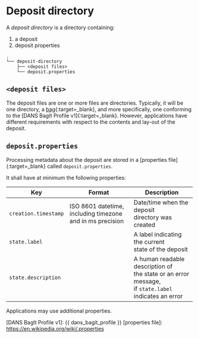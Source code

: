 Deposit directory
=================

A _deposit directory_ is a directory containing:

1. a deposit
2. deposit properties

```text
.
└── deposit-directory
    ├── <deposit files>
    └── deposit.properties
```

`<deposit files>`
-----------------
The deposit files are one or more files are directories. Typically, it will be one directory, a [bag]{:target=_blank}, and more specifically, one
conforming to the [DANS BagIt Profile v1]{:target=_blank}. However, applications have different requirements with respect to the contents and lay-out of the
deposit.

`deposit.properties`
--------------------
Processing metadata about the deposit are stored in a [properties file]{:target=_blank} called `deposit.properties`.

It shall have at minimum the following properties:

| Key                   | Format                                                         | Description                                                                                                  |
|-----------------------|----------------------------------------------------------------|--------------------------------------------------------------------------------------------------------------|
| `creation.timestamp`  | ISO 8601 datetime, <br/>including timezone and in ms precision | Date/time when the deposit<br/> directory was created                                                        |
| `state.label`         |                                                                | A label indicating the current<br/> state of the deposit                                                     |
| `state.description`   |                                                                | A human readable description of <br/>the state or an error message, <br/>if `state.label` indicates an error | 

Applications may use additional properties.


[bag]: https://tools.ietf.org/html/rfc8493
[DANS BagIt Profile v1]: {{ dans_bagit_profile }}
[properties file]: https://en.wikipedia.org/wiki/.properties
